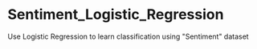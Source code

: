 # Sentiment_Logistic_Regression
Use Logistic Regression to learn classification using "Sentiment" dataset
